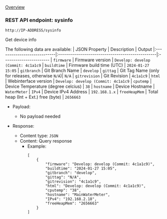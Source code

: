 [Overview](_OVERVIEW.md) 

### REST API endpoint: sysinfo

`http://IP-ADDRESS/sysinfo`


Get device info

The following data are available:
| JSON Property               | Description                                      | Output
|:----------------------------|:-------------------------------------------------|:-----------------------
| `firmware`                  | Firmware version                                 | `Develop: develop (Commit: 4c1a1c9`
| `buildtime`                 | Firmware build time (UTC)                        | `2024-01-27 15:05`
| `gitbranch`                 | Git Branch Name                                  | `develop`
| `gittag`                    | Git Tag Name (only for releases, otherwise `N/A`)| `N/A`
| `gitrevision`               | Git Revision                                     | `4c1a1c9`
| `html`                      | Webinterface version                             | `Develop: develop (Commit: 4c1a1c9`
| `cputemp`                   | Device Temperature (degree celcius)              | `38`
| `hostname`                  | Device Hostname                                  | `WaterMeter`
| `IPv4`                      | Device IPv4 Address                              | `192.168.1.x`
| `freeHeapMem`               | Total heap (Int + Ext.) free (byte)              | `2656663`

- Payload:
    - No payload needed

- Response:
  - Content type: `JSON`
  - Content: Query response
    - Example: 
      ```
      [
          {
              "firmware": "Develop: develop (Commit: 4c1a1c9)",
              "buildtime": "2024-01-27 15:05",
              "gitbranch": "develop",
              "gittag": "N/A",
              "gitrevision": "4c1a1c9",
              "html": "Develop: develop (Commit: 4c1a1c9)",
              "cputemp": "38",
              "hostname": "MainWaterMeter",
              "IPv4": "192.168.2.18",
              "freeHeapMem": "2656663"
          }
      ]
      ```
